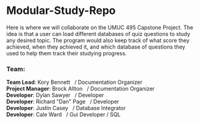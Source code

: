 # Modular-Study-Repo
Here is where we will collaborate on the UMUC 495 Capstone Project. The idea is that a user can load different databases of quiz questions to study any desired topic. The program would also keep track of what score they achieved, when they achieved it, and which database of questions they used to help them track their studying progress.


### Team:  
__Team Lead__: Kory Bennett   / Documentation Organizer     
__Project Manager__: Brock Allton   / Documentation Organizer       
__Developer__: Dylan Sawyer   / Developer  
__Developer__: Richard "Dan" Page   / Developer  
__Developer__: Justin Casey   / Database Integrator   
__Developer__: Cale Ward   / Gui Developer / SQL  
